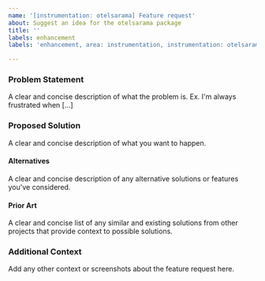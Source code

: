 ```yaml
---
name: '[instrumentation: otelsarama] Feature request'
about: Suggest an idea for the otelsarama package
title: ''
labels: enhancement
labels: 'enhancement, area: instrumentation, instrumentation: otelsarama'

---
```


### Problem Statement

A clear and concise description of what the problem is.
Ex. I'm always frustrated when [...]

### Proposed Solution

A clear and concise description of what you want to happen.

#### Alternatives

A clear and concise description of any alternative solutions or features you've considered.

#### Prior Art

A clear and concise list of any similar and existing solutions from other projects that provide context to possible solutions.

### Additional Context

Add any other context or screenshots about the feature request here.
